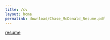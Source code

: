 ```yaml
---
title: /cv
layout: home
permalink: download/Chase_McDonald_Resume.pdf
---
```


<a href="download/Chase_McDonald_Resume.pdf">resume</a>
